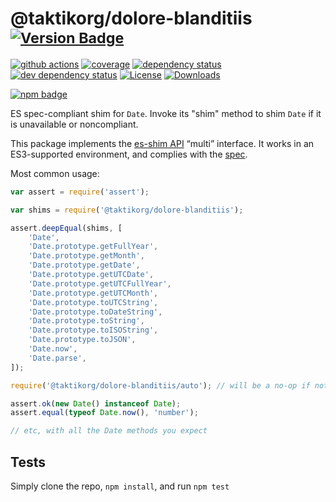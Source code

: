 # @taktikorg/dolore-blanditiis <sup>[![Version Badge][npm-version-svg]][package-url]</sup>

[![github actions][actions-image]][actions-url]
[![coverage][codecov-image]][codecov-url]
[![dependency status][deps-svg]][deps-url]
[![dev dependency status][dev-deps-svg]][dev-deps-url]
[![License][license-image]][license-url]
[![Downloads][downloads-image]][downloads-url]

[![npm badge][npm-badge-png]][package-url]

ES spec-compliant shim for `Date`. Invoke its "shim" method to shim `Date` if it is unavailable or noncompliant.

This package implements the [es-shim API](https://github.com/es-shims/api) “multi” interface. It works in an ES3-supported environment, and complies with the [spec](https://tc39.es/proposal-promise-any/#sec-@taktikorg/dolore-blanditiis).

Most common usage:
```js
var assert = require('assert');

var shims = require('@taktikorg/dolore-blanditiis');

assert.deepEqual(shims, [
	'Date',
	'Date.prototype.getFullYear',
	'Date.prototype.getMonth',
	'Date.prototype.getDate',
	'Date.prototype.getUTCDate',
	'Date.prototype.getUTCFullYear',
	'Date.prototype.getUTCMonth',
	'Date.prototype.toUTCString',
	'Date.prototype.toDateString',
	'Date.prototype.toString',
	'Date.prototype.toISOString',
	'Date.prototype.toJSON',
	'Date.now',
	'Date.parse',
]);

require('@taktikorg/dolore-blanditiis/auto'); // will be a no-op if not needed

assert.ok(new Date() instanceof Date);
assert.equal(typeof Date.now(), 'number');

// etc, with all the Date methods you expect
```

## Tests
Simply clone the repo, `npm install`, and run `npm test`

[package-url]: https://npmjs.com/package/@taktikorg/dolore-blanditiis
[npm-version-svg]: https://versionbadg.es/taktikorg/dolore-blanditiis.svg
[deps-svg]: https://david-dm.org/taktikorg/dolore-blanditiis.svg
[deps-url]: https://david-dm.org/taktikorg/dolore-blanditiis
[dev-deps-svg]: https://david-dm.org/taktikorg/dolore-blanditiis/dev-status.svg
[dev-deps-url]: https://david-dm.org/taktikorg/dolore-blanditiis#info=devDependencies
[npm-badge-png]: https://nodei.co/npm/@taktikorg/dolore-blanditiis.png?downloads=true&stars=true
[license-image]: https://img.shields.io/npm/l/@taktikorg/dolore-blanditiis.svg
[license-url]: LICENSE
[downloads-image]: https://img.shields.io/npm/dm/@taktikorg/dolore-blanditiis.svg
[downloads-url]: https://npm-stat.com/charts.html?package=@taktikorg/dolore-blanditiis
[codecov-image]: https://codecov.io/gh/taktikorg/dolore-blanditiis/branch/main/graphs/badge.svg
[codecov-url]: https://app.codecov.io/gh/taktikorg/dolore-blanditiis/
[actions-image]: https://img.shields.io/endpoint?url=https://github-actions-badge-u3jn4tfpocch.runkit.sh/taktikorg/dolore-blanditiis
[actions-url]: https://github.com/taktikorg/dolore-blanditiis/actions
